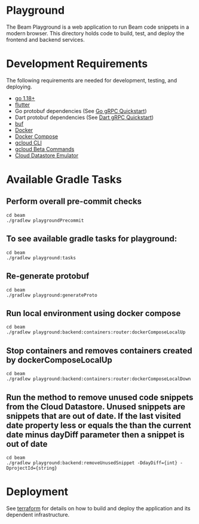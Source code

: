 <!--
    Licensed to the Apache Software Foundation (ASF) under one
    or more contributor license agreements.  See the NOTICE file
    distributed with this work for additional information
    regarding copyright ownership.  The ASF licenses this file
    to you under the Apache License, Version 2.0 (the
    "License"); you may not use this file except in compliance
    with the License.  You may obtain a copy of the License at

      http://www.apache.org/licenses/LICENSE-2.0

    Unless required by applicable law or agreed to in writing,
    software distributed under the License is distributed on an
    "AS IS" BASIS, WITHOUT WARRANTIES OR CONDITIONS OF ANY
    KIND, either express or implied.  See the License for the
    specific language governing permissions and limitations
    under the License.
-->

# Playground

The Beam Playground is a web application to run Beam code snippets in a modern browser. This directory holds code to
build, test, and deploy the frontend and backend services.

# Development Requirements

The following requirements are needed for development, testing, and deploying.

- [go 1.18+](https://golang.org)
- [flutter](https://flutter.dev/)
- Go protobuf dependencies (See [Go gRPC Quickstart](https://grpc.io/docs/languages/go/quickstart/))
- Dart protobuf dependencies (See [Dart gRPC Quickstart](https://grpc.io/docs/languages/dart/))
- [buf](https://docs.buf.build/installation)
- [Docker](https://docs.docker.com/desktop/)
- [Docker Compose](https://docs.docker.com/compose/install/)
- [gcloud CLI](https://cloud.google.com/sdk/docs/install)
- [gcloud Beta Commands](https://cloud.google.com/sdk/gcloud/reference/components/install)
- [Cloud Datastore Emulator](https://cloud.google.com/sdk/gcloud/reference/components/install)

# Available Gradle Tasks

## Perform overall pre-commit checks

```
cd beam
./gradlew playgroundPrecommit
```

## To see available gradle tasks for playground:

```
cd beam
./gradlew playground:tasks
```

## Re-generate protobuf

```
cd beam
./gradlew playground:generateProto
```

## Run local environment using docker compose

```
cd beam
./gradlew playground:backend:containers:router:dockerComposeLocalUp
```

## Stop containers and removes containers created by dockerComposeLocalUp

```
cd beam
./gradlew playground:backend:containers:router:dockerComposeLocalDown
```

## Run the method to remove unused code snippets from the Cloud Datastore. Unused snippets are snippets that are out of date. If the last visited date property less or equals the than the current date minus dayDiff parameter then a snippet is out of date

```
cd beam
./gradlew playground:backend:removeUnusedSnippet -DdayDiff={int} -DprojectId={string}
```

# Deployment

See [terraform](./terraform/README.md) for details on how to build and deploy
the application and its dependent infrastructure.